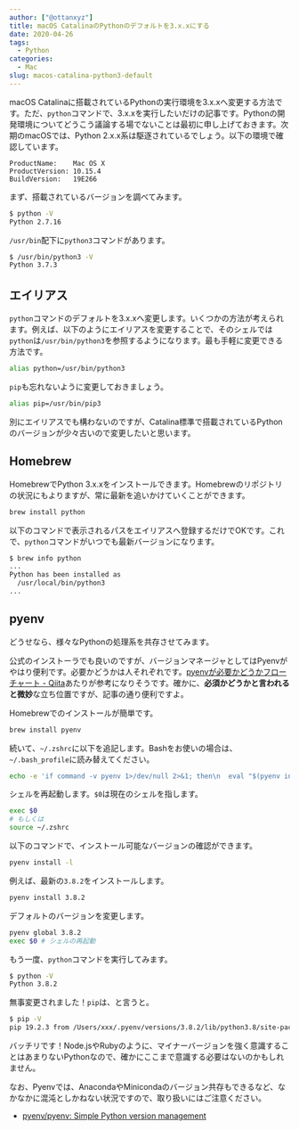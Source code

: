 ```yaml
---
author: ["@ottanxyz"]
title: macOS CatalinaのPythonのデフォルトを3.x.xにする
date: 2020-04-26
tags:
  - Python
categories:
  - Mac
slug: macos-catalina-python3-default
---
```

macOS Catalinaに搭載されているPythonの実行環境を3.x.xへ変更する方法です。ただ、`python`コマンドで、3.x.xを実行したいだけの記事です。Pythonの開発環境についてどうこう議論する場でないことは最初に申し上げておきます。次期のmacOSでは、Python 2.x.x系は駆逐されているでしょう。以下の環境で確認しています。

```
ProductName:	Mac OS X
ProductVersion:	10.15.4
BuildVersion:	19E266
```

まず、搭載されているバージョンを調べてみます。

```zsh
$ python -V
Python 2.7.16
```

`/usr/bin`配下に`python3`コマンドがあります。

```zsh
$ /usr/bin/python3 -V
Python 3.7.3
```

## エイリアス

`python`コマンドのデフォルトを3.x.xへ変更します。いくつかの方法が考えられます。例えば、以下のようにエイリアスを変更することで、そのシェルでは`python`は`/usr/bin/python3`を参照するようになります。最も手軽に変更できる方法です。

```zsh
alias python=/usr/bin/python3
```

`pip`も忘れないように変更しておきましょう。

```zsh
alias pip=/usr/bin/pip3
```

別にエイリアスでも構わないのですが、Catalina標準で搭載されているPythonのバージョンが少々古いので変更したいと思います。

## Homebrew

HomebrewでPython 3.x.xをインストールできます。Homebrewのリポジトリの状況にもよりますが、常に最新を追いかけていくことができます。

```zsh
brew install python
```

以下のコマンドで表示されるパスをエイリアスへ登録するだけでOKです。これで、`python`コマンドがいつでも最新バージョンになります。

```zsh
$ brew info python
...
Python has been installed as
  /usr/local/bin/python3
...
```

## pyenv

どうせなら、様々なPythonの処理系を共存させてみます。

公式のインストーラでも良いのですが、バージョンマネージャとしてはPyenvがやはり便利です。必要かどうかは人それぞれです。[pyenvが必要かどうかフローチャート - Qiita](https://qiita.com/shibukawa/items/0daab479a2fd2cb8a0e7)あたりが参考になりそうです。確かに、**必須かどうかと言われると微妙**な立ち位置ですが、記事の通り便利ですよ。

Homebrewでのインストールが簡単です。

```zsh
brew install pyenv
```

続いて、`~/.zshrc`に以下を追記します。Bashをお使いの場合は、`~/.bash_profile`に読み替えてください。

```zsh
echo -e 'if command -v pyenv 1>/dev/null 2>&1; then\n  eval "$(pyenv init -)"\nfi' >> ~/.zshrc
```

シェルを再起動します。`$0`は現在のシェルを指します。

```zsh
exec $0
# もしくは
source ~/.zshrc
```

以下のコマンドで、インストール可能なバージョンの確認ができます。

```zsh
pyenv install -l
```

例えば、最新の`3.8.2`をインストールします。

```zsh
pyenv install 3.8.2
```

デフォルトのバージョンを変更します。

```zsh
pyenv global 3.8.2
exec $0 # シェルの再起動
```

もう一度、`python`コマンドを実行してみます。

```zsh
$ python -V
Python 3.8.2
```

無事変更されました！`pip`は、と言うと。

```zsh
$ pip -V
pip 19.2.3 from /Users/xxx/.pyenv/versions/3.8.2/lib/python3.8/site-packages/pip (python 3.8)
```

バッチリです！Node.jsやRubyのように、マイナーバージョンを強く意識することはあまりないPythonなので、確かにここまで意識する必要はないのかもしれません。

なお、Pyenvでは、AnacondaやMinicondaのバージョン共存もできるなど、なかなかに混沌としかねない状況ですので、取り扱いにはご注意ください。

* [pyenv/pyenv: Simple Python version management](https://github.com/pyenv/pyenv)
